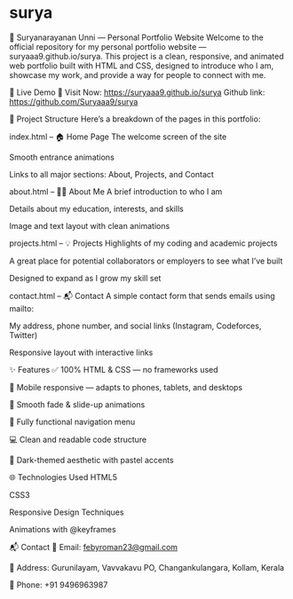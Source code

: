 # surya
🌟 Suryanarayanan Unni — Personal Portfolio Website
Welcome to the official repository for my personal portfolio website — suryaaa9.github.io/surya. This project is a clean, responsive, and animated web portfolio built with HTML and CSS, designed to introduce who I am, showcase my work, and provide a way for people to connect with me.





📌 Live Demo
🔗 Visit Now: https://suryaaa9.github.io/surya
    Github link: https://github.com/Suryaaa9/surya




📁 Project Structure
Here’s a breakdown of the pages in this portfolio:

index.html – 🏠 Home Page
The welcome screen of the site

Smooth entrance animations

Links to all major sections: About, Projects, and Contact

about.html – 👨‍💼 About Me
A brief introduction to who I am

Details about my education, interests, and skills

Image and text layout with clean animations

projects.html – 💡 Projects
Highlights of my coding and academic projects

A great place for potential collaborators or employers to see what I’ve built

Designed to expand as I grow my skill set

contact.html – 📬 Contact
A simple contact form that sends emails using mailto:

My address, phone number, and social links (Instagram, Codeforces, Twitter)

Responsive layout with interactive links






✨ Features
✅ 100% HTML & CSS — no frameworks used

📱 Mobile responsive — adapts to phones, tablets, and desktops

🎨 Smooth fade & slide-up animations

🔗 Fully functional navigation menu

💻 Clean and readable code structure

🌙 Dark-themed aesthetic with pastel accents







🌐 Technologies Used
HTML5

CSS3

Responsive Design Techniques

Animations with @keyframes







📬 Contact
📧 Email: febyroman23@gmail.com

📍 Address: Gurunilayam, Vavvakavu PO, Changankulangara, Kollam, Kerala

📱 Phone: +91 9496963987
